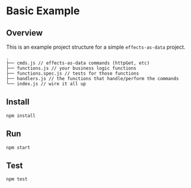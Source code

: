 # Basic Example

## Overview
This is an example project structure for a simple `effects-as-data` project.

```
.
├── cmds.js // effects-as-data commands (httpGet, etc)
├── functions.js // your business logic functions
├── functions.spec.js // tests for those functions
├── handlers.js // the functions that handle/perform the commands
└── index.js // wire it all up
```

## Install
```
npm install
```

## Run
```
npm start
```

## Test
```
npm test
```

